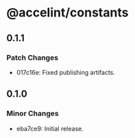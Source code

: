 # @accelint/constants

## 0.1.1

### Patch Changes

- 017c16e: Fixed publishing artifacts.

## 0.1.0

### Minor Changes

- eba7ce9: Initial release.
